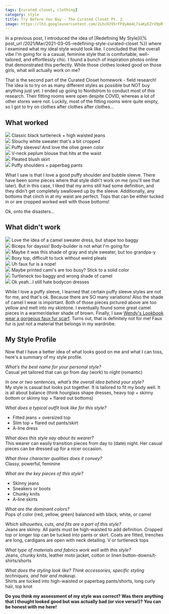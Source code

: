 ```yaml
---
tags: [curated closet, clothing]
category: style
title: Try Before You Buy - The Curated Closet Pt. 2
image: https://lh3.googleusercontent.com/2LhcHJ95rFPdyAm4L7saKyEZrV9pRf2KB52mA_sO-ScB4eQwaWj_j4FHpUezfLks1Ycutn3UhErxcW8cQbuC2NRF__VQFO4emKgfYIKE88Q8SCfl8J9T4s6uY8z78pbR9I-7ImxxAVBO260K9iZ9S5_H-VgiAlRswyLn1borKGzyOlDztvtRYWa8kP9MMgnB-QgtLVbX6lUER5H2WcseZmGripBVU8vLwh0a8HxDQfraxBPcMcvz6stVTxAi9wh6Dfnr2TQ_zgr7PESRuZZBGobheIoLvseCYSw68IPIQY-gFDRM5UBSoRfA84FzaAD5B-uKulEcFWs36Gdzx9FC0BeAfuQ-NUQLhXTznxM-LhgzMwOCnLBdwxkRrG4jDNEyzyPJv3RtVECE-0I64TGEhFi22MHkI3lVC7lMUfrKat5yPFmu53TgN9Gep2nnzz8LZYPNesByb5kaoWR39sgiPOmtL7BGTNCjjGzqhnhvQMjXfRIHWgi6X_Fopz-EU9I4KB0MLXj4-Jll3GJIDEXIZN4bQhKy6UWQTB_6vYviZzZaR-s4P--PdY6lOn3DCJCf4g-pwe9xo_6uiQpNR_0M8p6w9SPnz3YayFOuRkUOJAJTYzI1rdopyfBfT7qID56y8mDUw2SH32W0hHIHx9RsXKYbg_sTRkq5RsFie43JuDJhFPWmXL-Z9wahUUnShYA9iDPDNth5yhOSElS9-AWYnYz10EGCVYvrMLNOC_2WSpoXw9x1ZxHPGKgt2m2dpevcRaOQzMjegkjXSVAJyPw=w737-h983-no?authuser=0
---
```


In a previous post, I introduced the idea of [Redefining My Style]({% post_url /2021/Mar/2021-03-05-redefining-style-curated-closet %}) where I examined what my ideal style would look like. I concluded that the overall vibe I'm going for is a casual, feminine style that is comfortable, well-tailored, and effortlessly chic. I found a bunch of inspiration photos online that demonstrated this perfectly. While those clothes looked good on those girls, what will actually work on me?

That is the second part of the Curated Closet homework - field research! The idea is to try on as many different styles as possible but NOT buy anything just yet. I ended up going to Nordstrom to conduct most of this research. Their fitting rooms were open despite COVID, whereas a lot of other stores were not. Luckily, most of the fitting rooms were quite empty, so I got to try on clothes after clothes after clothes...

## What worked

<div class="row row-cols-2 row-cols-md-3 gy-4 text-center">
    <div class="col">
        <img src="https://lh3.googleusercontent.com/vn1kwDPDu94AQZKMM2p-Xg8W3-SxmglFKDuA3ua_rOk3LQO8D1HebBDvCd-7bjb3BQHeCdq8qvPWT7-kJehlikamptMmMk35cjWUVcKPw5Lex8fU_XKrsUvgvbiHXBI-ybUhnerj4BZZxh--wM6PPHB8M2IdA643j0DNdv_Qw0iQ5Cl2XDAuPkYg9zWtAzTpzg3_maKvyk2HD36ZzfzThIlgnZQvDQd55TQ07C17rVa5pPidUdNVfX7GgVsRc-bpceRelgyWaqMjIhl3quH3BzqDanAVYbmc7GcqMVqvY4Emh5zwA2x1utR3Rz51i4fELC4QpsXBeXyc5kvTMyjjXiOtR1WvJDApC1203RGZafMVjGgBteZbztP83h5J4Fj4reFQ7Ds8HYPQsQK9pA-dXxJuJVfW9IMHE7Gfv5YfhznQiO9Hyga7Tn6uSGRzwkK4H1f57u62uAIhc5vqzgqCRidZ_HwmZoA6JzuJ29EGHo7lfnRvIs29Gl_kovaCmIjqtYaErxH04SRfxA-Hg3OyAENKVRTYzavKB_d52NxcttENvtHNiV-75--6pYG-S7xxBs4VUSZQGQ8pIZ5TrSBWhz3DEp7CnLKEgsW7UO4dZ06iN1w5yIFnIflaLxI5HUaSLxCPHMVY3mlLZr6-DOrvDQMxkLqNTVYb2HgL1JT-mEfxpiapKeVoaHwHBuXCMhf0ozG5e-cXWUhGf7-AFEFMsVK3RhX_nukXIJKex6qZej8x2TD1OzmOYJMSKl9ud8_Rent9_wZdhnPqIXlFMZk=w738-h984-no?authuser=0">
        <span>Classic black turtleneck + high waisted jeans</span>
    </div>
    <div class="col">
        <img src="https://lh3.googleusercontent.com/2LhcHJ95rFPdyAm4L7saKyEZrV9pRf2KB52mA_sO-ScB4eQwaWj_j4FHpUezfLks1Ycutn3UhErxcW8cQbuC2NRF__VQFO4emKgfYIKE88Q8SCfl8J9T4s6uY8z78pbR9I-7ImxxAVBO260K9iZ9S5_H-VgiAlRswyLn1borKGzyOlDztvtRYWa8kP9MMgnB-QgtLVbX6lUER5H2WcseZmGripBVU8vLwh0a8HxDQfraxBPcMcvz6stVTxAi9wh6Dfnr2TQ_zgr7PESRuZZBGobheIoLvseCYSw68IPIQY-gFDRM5UBSoRfA84FzaAD5B-uKulEcFWs36Gdzx9FC0BeAfuQ-NUQLhXTznxM-LhgzMwOCnLBdwxkRrG4jDNEyzyPJv3RtVECE-0I64TGEhFi22MHkI3lVC7lMUfrKat5yPFmu53TgN9Gep2nnzz8LZYPNesByb5kaoWR39sgiPOmtL7BGTNCjjGzqhnhvQMjXfRIHWgi6X_Fopz-EU9I4KB0MLXj4-Jll3GJIDEXIZN4bQhKy6UWQTB_6vYviZzZaR-s4P--PdY6lOn3DCJCf4g-pwe9xo_6uiQpNR_0M8p6w9SPnz3YayFOuRkUOJAJTYzI1rdopyfBfT7qID56y8mDUw2SH32W0hHIHx9RsXKYbg_sTRkq5RsFie43JuDJhFPWmXL-Z9wahUUnShYA9iDPDNth5yhOSElS9-AWYnYz10EGCVYvrMLNOC_2WSpoXw9x1ZxHPGKgt2m2dpevcRaOQzMjegkjXSVAJyPw=w737-h983-no?authuser=0">
        <span>Slouchy white sweater that's a bit cropped</span>
    </div>
    <div class="col">
        <img src="https://lh3.googleusercontent.com/bak91LHYHBdRjCFdrc417iU-HOqzAwzW4RG4qeJ6Lnbdvy6fiq6yMxHfs8iQ4vVUdMsEytWhRRok7RgrC7GK_RzmhvBLYS9xMjOiNRfoDnaTDw-zfFXvyj_jeNUABWKYSKNykHIxoIqtMAFmKKJfaMd5eaAIIFk28F8hbaYB-QYqjAyFnSa-VhFfseLNurLVKTfoCS_IWYYLADgu82S-SMCkqpbktb6aj_IVryJF1QAc3HZGOFH8-wY_g-BR2atO4uCoDYNEr0ki-cI3iw1O61WSrxeupqFIgmfDtO9wBwQj69geNFulEsxw_bKrFgdozN8QN7ds9EIeOX2AvyEeEhber9OFEQ3rnI1H-8T6Zuhw1QwSwncpdf4HYp5bVWjYljSBwDoYEm9mvYWjuoDMvpzRxnD7efavBXPwa01DqGWQ2HHke-PmTIOPshnmSUkDpcD674w6MgvfH7PADC_VEsq35-dLj8tv_e6g5NZkoVg3Y-g6q0lnZT_8jeBZBi7tSfE7blKXc9TIsfAHhz5UA1ghjvvyw1iMD8_fbUCTVqPKrpB3hTswVllj1ozAs6NZBvJRyMYNpPLgbsbj5VT1eiocJNL8P0x7F7OGMm6io22arZlzCFGivmqsj0e5ozjHNzsjV9BCEK1UgTt0WJ2vjD4iAfZmDZmXXpeu_HGmkrgHDbyFXbQpwrdGwkyaxiQLL5ipXsIpyebKmc075ewk91XxClSV426KqstxnpqHFRhCPUwb1yexvKtYtp05Ew6ITiGBLHLtNo7zflag2nY=w738-h984-no?authuser=0">
        <span>Puffy sleeves! And love the olive green color</span>
    </div>
    <div class="col">
        <img src="https://lh3.googleusercontent.com/co4krZemP2f1dRoOKGImhTFdSlhuIA4PdMRmVH1UJvPq3w7xqdJW_OiMJjhQLTkGN8rvHEqGPib_jdtZkzO_CZ9miJfPA1lcA6tIHeK2NI5QB-icOtI39Ngm9S4r7TkJv3TlS6BYPgMZDMIcf0Icqmr1ukWRHFrkYG3uVZ0TCWKPgTgg58DIW0noH6ku2OpDdiQojfofTTKlppuT_OzsQkDg_q4S4p7fNCzVwAj3CtgnC2B54zEu2FQMTqcr2a7-fg2LuVeklGjVbFPwOy1x096xNSM3KA8-0cfL29cKg9y8M5xYq2YhslKAvm0ZUk06anBdErx3SDWAUqCzw5H8AktA-oiF7oIQCC5eYLi7NyyjyMCDitUDp4V0BN1YYT4iM5t58tHEMOgy6CsHpItkQffSIPTkeG7AXxGLrs_hVrUPYZj3laojyv_FgmW36CYMeltKXC-P3Frz0VSRfRi_JHC5mDtboqVpOjl6DrL-eQBSgn4MMa0J4CLmDj6Ki_dgwG13U3YomvBpo5QeohdjBt_48RXY1f5dXGqMK6UldshWYlvMlavujHR9FV6jlpQTCgQqovcUxCqXkjryO_Yxf56861B1gsdTO1Kt-uETb-PxHPKT_a0X20_LwpmUVavuvoAbZwfJC6rSzyFIP7ObbjxdD6462qhoLCcehnzi1QtFW5MR2dBFS-FpJSjw60w0xiFU3DjcWZHii59pzYb3coo9VWQvfvIuUYQEjVrz2XkllzO_wQCDBEnuk6fLIws2bo4k29WZyJXQtonrDHk=w737-h983-no?authuser=0">
        <span>V-neck peplum blouse that hits at the waist</span>
    </div>
    <div class="col">
        <img src="https://lh3.googleusercontent.com/-2AJ3Pi6fry7-Pr2waEgzik9g3CwCF_8kHs80gIniGUFt9iwWIst4H7r_wTR855yyuYlhXK7gp6yP5_PnIkJ5ak12bsitRUgwJU7oHgv3MSIhhS9iPi8FylF4CxmDqGJaBGx21u0CX9z-EjFccXC-XhSU-or2UwjayFG0h_jB95fw1mSdTalg9nyEZQDG-iH0C92aU7Z3LJnG6RBUrCYSjNwkGcRrhTz3NixVmTgQOBePnNtJDGm5bJTJSHu494on7BycKTpDLkjncf1Pks53B6_BIoHKoaKJNGgc27yquBRzICo3nyen0HSL924DsL-HMUkzQeNxRrDhEIID-35WvJzEMVbysO2RyNPJEY1QMT9THT3Nd2mIXfUE7bfKI6IHrsN62jfUX4xfMCfnkF4OBw1OYCTArkfSUuKYJQus5qMJizR8nYu7EnwPv5BI3Nhv2WqG58efdfgMkMkIUdD8Izb_qI5u_2Qom1HyGJtFRTA7a9IxV0mGCfRWkLziM3jFOhKhaa1fkQqfrORzqO9O99VgO6y89XVVhp_kK-snw6HddhaFLR4ASOYdHV-CIOCwoGJPa7J5lTUCX2tRJIqBr98d8k23go1IUR-QFAP6O0GdTBwYZPs_KtZnJFPkdwCnQ2DCTfAbNKn2Zsbmbof7JkUR4PzO2jwSmdsYe5AOAA3HQqrDfcVMBJ6tbuDHLoXZLENGzc6S6v0QoRNwYmThS1WnknK9ikBhC6ltM6eOQjnd1ppA7gBkygwiQ7nfZlM9xpCzep3zsRtg7seRtY=w737-h983-no?authuser=0">
    <span>Pleated blush skirt</span>
    </div>
    <div class="col">
        <img src="https://lh3.googleusercontent.com/ww2epsmD5V7iigyMhrLBj9E-Fw3iL_cWlyqZvVbk5c1hNLVFG7m6YRjyap3ySW_M_BhG1L784AO6N9kQBJ6aKlnVnsSPCNRAMijbcqU2LHSf9o_0dorJZQ1gRYYvT5qneSa8IYAqEe8vaX0zXMy94CnWOJyMhk49C5hWwax5_VcMO2J-f3c45oTEAFCt6n5Rzg4xfPKQ36pb7elrgr4L_DCa8rbbcKwfCUPpEFy3XVmW90KwvH198_mYOxHDgKS4GO_oNmdA_WOv5WZfsRDd8rSCOPqJptdZtcyREaexNY4bknnZJ8ApdXKh88QRCtGKnmTZvn8CoCNbtHDoc27-VJJCOgKf71G0onRDQ5EqLY6DX4un3sL8hfzBa3Foi-pPwn17C9W17-KhUO800Po9MIlfrlLiGvBJZ-uLXjdJC0SIy2Y4mQJJ0hzODBNNX7_JvcAWR73rzI6EbZ6Ky-1ot5xqC9SP8_RRWmdaU75jvfOFIfryeP1SungJPtL7tBuEV1Ju06hIMlJWGDpj3_LSkRKuZgDnI6VuzecooLS2Yvxz7K9YQhML2RyL9imbMTcQSli6vphe9J3lALdnu2O6NF4pWkQ7p2KI58dPhQY46U5rcYD3WXbLWYN1N6aQxJPLqekbR-5wr1eD99NKGIMq-oajmv3mix5gjNz0wL3MDB0PRYYVIBH87LEGLO33o5_qyChtyKAN9gN36dCxfzo32GoNtwT6VyzjKks1sSQyttkjWLC6zuzoWpN6PXMVtI6yj7vWXmtk4OOeQ6qrewg=w737-h983-no?authuser=0">
    <span>Puffy shoulders + paperbag pants</span>
    </div>
</div>

What I saw is that I love a good puffy shoulder and bubble sleeve. There have been some pieces where that style didn't work on me (you'll see that later). But in this case, I liked that my arms still had some definition, and they didn't get completely swallowed up by the sleeve. Additionally, any bottoms that cinch in at my waist are perfect. Tops that can be either tucked in or are cropped worked well with those bottoms!

Ok, onto the disasters...

## What didn't work

<div class="row row-cols-2 row-cols-md-4 gy-4 text-center">
    <div class="col">
        <img src="https://lh3.googleusercontent.com/toLSbqCetaZZW2kwehQdmR57Ubemg1g4-ssMW773Dyzq2zbeaNSf78tYw1HdcPmdy2z4jwO1k34jmPkOVjP0VHYdzTB9hECL-D3C06M6b8eVg0hesc1bxdi3B-bPk-DxP_vo-sG-W9DGZBqVD3Woba6WGqJwaT_8PUK_3EQ9q1WJvMgldWp_vR3Jm3v6MYTSBqcc_JVBTrISNHGycCh6W_HK6TGcuaYOGxI69Qblhh4-Ko_q0rRSell8WVBFXhja0WMNPEqeokFhhJJB6c8al7lG93Ib5YGIja6MB2ay5NqSgWhdNdWsFWHDDpg8-LrKTd19V-jHK76UrToXgQBjwOsbkuiFAOc2aQC_faY_3nPlw6xYeW2VQFMtMm-rS0FDndcYK9MEB3018XEyWL-TWDMTGfObkEmvwIHcDA29wu9RXO6R9gtv58DtO2ntggATJ3kh-4OJsqmE74A6PCkVDB0VroWT5RqeBUk4U37OW1Yo1R0Fbu9QVHeZllr4fsPWanmwKOTWTYsAGPe8RDbwu1k8o4sX698r133p6XRyQmmXwB9sxIa8ip2hklLJe2dJ_yhssQP_ETeo0yKyoE1FO97i7gvjhYoPQZ96zNG1OPXwV9sYFmKcXPuDB8O0xyIcDyxLrEDmfFdZrc0NVjWHdMQM1bKbCEkEJIw-oKpNqpMAjLaEsz1nyONA2N-bDadDXWC7ot_m_XEHVMpcOwdTd6R_7tuotd8MCh3x3A_gKD8SgslNpisZsceEtFZnrIT54YzcAbq4RHmQjuwUwzY=w738-h984-no?authuser=0">
        <span>Love the idea of a camel sweater dress, but shape too baggy</span>
    </div>
    <div class="col">
        <img src="https://lh3.googleusercontent.com/CkWrA8R7QOUgwdgi2KUZrP23vPypR7c3dZ_XsuRoEn5YzWSznV5Xx1SVbdczwrDMf2CWdT5_X56adzaYWw6LsPCdzaC8j14HBq-hRj2bz4YJCP3ZL2SRYzXWLk2q8Bo31Ip1NkcOnrMkXdm9f-mOIJEFaU5oesBwDfIaDo8dHyolyw6N6oWNzhGG-Glx9jJVld9fDtKZqyKA0kGNgqXjIrmwSR_Ov2GDuv22mq2-pSvo8A0-hF3W6qQ4vJj7NC1Qt7wgbuw76y3uH-Mh1czxB7p89_RPuKg3E65wN1-Q3_7VDGjzq2eNUoLOV5mBV4UcGkY9xe9YgEOASsOMOmLAn9oEzCNgvy1wziW0SbEXNaDDjs2JJ_CO9Qo67wuI73M83wwB_MNZO9ypJCinc76C7h0QLOD1Gl00eC8Q28Dq9RsQfRDVCUD6zhohdZhDZhq4wWF7Ku2IbrzJwbzBbEM7S9cgpuyE4z8C_OCpKYX0y4WiOoM8-G2mCfxUt9q2WcU840Q2YxDJhiEZt8VzbiQeyVX5pkved5OAQm8QVggA-Xd0BCKQelkRqZn2c5ISg05WN9h7n1sJ0Klf7mp0c4URKrnOaOsR5K9D7V3k9Sv9sJntYdmxtvRdHcGiJywX-g9IihNkLFhjXOTbUQd5Jngt_R31dtSphdWzGfXWUmEiiMG4gVBF-fMMY2oNXZAvpTDJvR7Zs7rkdYwOFZJOumof0dC1wQdiKdPwbcZXwRT9B71dlHkK1FCfcISuN0XeIS2UJIGhbpirFFLlLQTRFVw=w738-h984-no?authuser=0">
        <span>Biceps for daysss! Body-builder is not what I'm going for</span>
    </div>
    <div class="col">
        <img src="https://lh3.googleusercontent.com/H0IkYTkausG8QWwjrJfoy8-DlN0g3sJrFg9H61RwX1KWC_DRYtta_9L_p911j7z3_FU-jpW5j5fZipaZquHZk-wR75U5dwPwTsTZuWgNs1gUxNterlM1Bydbpiw0UkVRz3MQNZ8AVMMhMOuMZhePEfgLbzcUUchKVzwTBaGXi1OS85purZQITacK0HXWiLBK86TbizFKZyKlcgL9ntM936iGgLBPGJVDysYVl_2uj7mGvG_A-kPYiQ-MSY6mSGrLOJwjq6S4YQNFYRFSHylrZCwHGS6UMVE_GJxm18uXP3sXUtxNWKmMUOpofwPjvixb_avCVUUbj6TlbcpW1fJA5AbDmK_JSSaKjM3dohRy6ECmSRpI_Snmm4XdVucFZ6RJYb4r3Nv521ubHxPGg42lD6guRUdfv_AzVPGYcpahHHjPPoZqS47QtyPJm4PTNeA5ikthJjGXbnMiZDF0HRyPpDkLsx8kQN416m-AQQbrCaam79DwkfCJCHPm6vucshJ16-y-cmd2qv7hwV710dzw9DKRuto_1JrLDBRD5G71ocP_ZiA6PZ65MvmKQUqnfJ2IIuDqidlROrmmGiDb-a459LP1wjz3xnF-wE7O4h8K5Frs_jdUgO44nXZA9YzOXZ37QD0MahMq_mCZXJAV8zOmZUsORLwbkq1lXOkX7AewCk1Awg-O_Sfmtd5veKOhfuGPEtqTnwZJwLlXq4e2MbpajawP69veisSvDSNTCx1xQakwqNTEJBY-tQzWmxakOfZaSRBVoyQ4b42NwIly3IU=w738-h984-no?authuser=0">
        <span>Maybe it was this shade of gray and style sweater, but too grandpa-y</span>
    </div>
    <div class="col">
        <img src="https://lh3.googleusercontent.com/f6gnTPaE6SnriaY8QjRl-qecf9_4jbBAFiImw3wjChOUgWlLlvszOWKv5rDYMwfYXIpMaHK4CSH01a2DeuBlEaSZtZDR5Kbh-6B9dGaOTjb7qLZ9Dl7dzJ2eED0Oa2yzbmBpGyFV9WdCgoNiFYGER3kL7j1lfEyilfo9ljtRP0AAJgYgZ-4EP66xCsjP76tbdGDqblpMXcAH3ImOcf-FWhgfHLNTviCeidsol_T-tMLY9Quh4t7f4qDbLUYNSlX8JvTnfcd-IILkcVajl-mKeBHsobgQuU6f37U-hpoprtVZPWVkzCGsCt7n60H4VvQo0NatA-HJlKkdpGf3rJkCFctrAQVd8zdBEW_fpGyQwFrcMxQDO5pyZwxzP8mNeB9gyjPfkLyMZ7xv1ZeEc2MfhuSO_5ohuvkCMYP3zup36WStH8OaCMLbwYD7eEte4MAZjNClmty8hs_fPo7ujq2eZhA63vSaPan2H9Ax6oXZs830tj8db888qehUZ6myyPesIbieYiFxuqufAXZQtxflW0xrGHAcq1rgXAiH6M7KRcVVkpW8IGi52_-cGyyjAPIj4E4Nu5JJQei9yoSe0k_WLpKVbzdRmnKB7S-lSvtEyIjo2bpVEPzP2aPTpsOl7QlhKWUs1AdoL2oDWfo_PPFmzscU1CU7-YJCyqwts2hO08g6VcTv797PIpb-UkM_NiZKtYFVLoNgCHJMcWN7-KiQ3PhnUU8sZblCaE0plZx8vU2W92hgeBbGiWLY3W7eNIXC9qfWzvGd1RdZGzPm63c=w737-h983-no?authuser=0">
        <span>Boxy top, difficult to tuck without weird pleats</span>
    </div>
    <div class="col">
        <img src="https://lh3.googleusercontent.com/YUcCvQaw465jH1BULvVOU8zdovibe7RC1y08I3Lxz1tAscLinb6WYdcxCYj-AfKDwhS191Gvqrp7wA0K-7SsV_p0m9uGu7I9M9d9n17t2Cq0x62UarWmkMX_tPjJBpPuFNmQUJyV_L7HIclZVONw4d32qCJErDWILzVqOqYXDDyazgU9H436YKNgMunHboRm6ZCKXUn5eszcIKDQwb1BR2HTmltPnB7dIqw0tZnHTnrzwEfP2SBG9l46cNfP2a-kzp4HYxqhl4ErSmDE7ECxIlaBmx8tablnyEQoOedGfeK9psN187JXV4lon4xCjiVtnjE7jq9_w5Z4bkZCzNVpRuAw0twl1u9BrgClohv-3WfSbgFve2uVyk0UBg65YGIKzpJUsrNJTNGEA5dY9dXwnXRwtJIWsDXSkviCScFvZpSNW8n5WI9x4tERLgPtsw-Fb_gniPg2320mBH7zmRCLyn24BciifW1R-fYkjtnT8oq0EH1rvcuRZH6g7ILkwe6117n_rdM3Jszny76WNhQFVo290Oq_arSwONjqhrpEqIMc13IddeF2UguRGk6bvSjeD6-rKsmNYeLtaEDI4Sv6pHlq1k_HVwOqYujp7ch23p3A12p4ltgg6jpTSWYNV3-cqOjKeM8fRkssBnhwjUdeHyIUcDCsvePJnX3V3NKnoLUSgCRFa3cfCOmLmeFEDuQMKFyihKb9TwH_KvlKgeGYTVNUSHSa6Mq1BU8Cgx6EOezaS-tq3tYityrWNqaxnL4T1kBOwWkBnw55I3vHvp8=w738-h984-no?authuser=0">
        <span>Uh faux fur is a nope!</span>
    </div>
    <div class="col">
        <img src="https://lh3.googleusercontent.com/LV9bGN-oBTxRBIdtXW5_6lszjeSgxFtnpYztxk5w4qD2Bq1rNZ_Xoz666dWOsB688elWcFIePb0VHOG-IZKeu-5ipEWsv_JzxOw0B5zhf6FHsXQ36h71iEj4tSag2AJVMSWmJNPEDdv1Wqs_0MaLCyGDjkyVe6-oxi53C3DTVVb2d0G2dGu5MidkqmiKJbhTCml5of8SPcpTKSXfV2c1-jcip9FZiNIyGhW2uCu-XtkFmpUCtQg0fep_jLkW2NyX9qT9H0BGTut4PavIR_9GBAJRwh0EVa4rtPR5asri7hVUDP0MQu-hS1_2XENqYZIPgBNprGN8tGT89GB6b_Szurj2LGhShczVajOYb_jN_cCMpkH9T--LYv9OLOQkP16M8SvH69ZaQ5qn9sLXqTGX9lyJz-ZTbgML704892dWTLLEWYDEP4pCCvOowXWd_orwOtTAMm_nKQFMtmtY_Gnp7ZM5OnVQycX2O9Hv4oIGk1JPMUMP_CB6yCiWElrWKbs-CauFUcePBzB81NeJS8Lfn5ovHxuNqJsewZDiwdcr3vhyb5xXANEgpWqALuE2F2m-zKo2HblrTgRWKT-QUcAIB-hPyza7jA-IR8kOZB0VA9OQsF3uHhWInRTgn31YdF3WZo1PwSUiOJUWdrSQa1rwd7zstD9Qnkw79dn_Af6Af1ubp4YWBHEhoVrU-p8P1rXuYWcdV5AHjOHF_zBMQUL8fI6NyDVRrhcz8LHyoVuVnbWMmjO0JIFGLCKOReAAI6waL46OCjeHqJtJeRZ0p-A=w738-h984-no?authuser=0">
        <span>Maybe printed cami's are too busy? Stick to a solid color</span>
    </div>
    <div class="col">
        <img src="https://lh3.googleusercontent.com/KAdGQxH9b6fWSDAB4WigHmqWcXPlUbxIkz3bcNX3KtYMhf3EienfLoskCmViNmM28RUxJh8-eWqHhRTMC614FCtBEIUiPBSHMAqSzROkAd4jbJRt-QTL-ATmNdHk0oh538xRmeq7arbPyP0S-21ZZodjl4y1Mn8g_zLVnew-miPkqwT4Xj9X4hJF_2ZaOVkT937JCf3-JmUd7Li_ShoZAp_3kRUwEXZqTf5PKmbzHwOSrI7-bzLwaPFzp0IYmWiusCDrYTWwGyp5KqwXffeGU0GzxgJZ2eFqO23uLjKkp2oisfUF7SipB8mm00qzVOIMs8wIHRKbjPjs9n4kFhe6QlN5L4i4c0BHw0JtO_y9tBRQjK0229XaFiRj6r0T49LWq5mNGEK9UjS-xtZjvKmF8Pi59VNI41RrSPXPKhb9MV_QxeswyQmacBrWtUlcxCsjOuBg7ZSDjX4aFpdaCsXwHi0ObFnni-AQo8PERrTfvfTnW5kfcNzNXxoZJ9NaZdWALvKgIiaqwLxNGzlh15EFNWcxcpPW_1H5lIGEC4DvkPy2r7UvBmaVk2HpKtuvq9HN2gfGMqEQEYrQy73aEPSfS3CWTjDSWf2EOlucdF68RmUoZ5NXFmjqhLfhVqhPbfiB2d4J__yv6DacEwGeibyznw4PGiu95lBfCe8j9XJgWT6GSUxhH6n86Ci64cVW60agrTsgA-PLDmn3NtLnJuCDW-oHepO62eCEocnlXKgwvv6QgZ-USaLAa_TVFN_klhu00OWOTLl8GjpGwldXgGM=w737-h983-no?authuser=0">
        <span>Turtleneck too baggy and wrong shade of camel</span>
    </div>
    <div class="col">
        <img src="https://lh3.googleusercontent.com/iRmViqKPUta_vVY_VXy8s8RqzjbjwOdjo0aiof9SnP1zXIIp1zQ9qab0JQFkyaF5PlB3DIJDZ53V_q60RlgxM89ooG1gLyFjSKKtuYwOwQajiy_XrcpULMiHUXdEwj1l5KGqnw_QxfrtuL1WoMxQpoq5g9cdBddQQsVvHuyyvBLNCANbvltLgLOo1w_b6gCd9PcEqBqGfo2-ji2fgu2LSfi1WCPTdSugfJPFVlDTP7lfotAqvu7BmBcKtIxAWxoFhO128JHM-ImdjEQdbwsLaPeKdMDBqIXKluC15f3uO7OhlDoh5vLSBtdRSWjEV005zW2D1iK7cPVDFfoUNEvrY7ql81IhRaN1qYuxsRMtbeX9jag93MGfUbQl2asFKcHWeZopARNQDlJZMpGCbkFCuxuaNCHI7ntuSdhLtI9dcktQ3P3lchliRzrrkH2aIvnjYieghCW0EzWxumS9AbHD4LY0sPYMu1wyWYQjlu1EMkWpP9vahUnHpT1OP91i-qdRfa5daO5jVY77Rb3-I50e6RrWQv_DAYp5VLrWXsBZ527WrBNIdW_bnnXrtNg15uqVUv39bYti5QIglLFZ4xjTcrFcUbA8fUnrvGhqRSWrhYDj2xzKSWJAoYMppdsd9qwWEPzdBfoOr2HiK8m3RgihZLkzRAImL1OFlB6x8lQDIH2HqYeVgwuo5hzrzZPIPnXBrGB112leq5cznAQwGEVSRuqaJujNppUCEao8d6axe0Ibpgtm1KC9fQcp2bw-B3DxWwZZ0HktldNmQtPQT8w=w738-h984-no?authuser=0">
        <span>Ok yeah...I still hate bodycon dresses</span>
    </div>
</div>

While I love a puffy sleeve, I learned that certain puffy sleeve styles are not for me, and that's ok. Because there are SO many variations! Also the shade of camel I wear is important. Both of those pieces pictured above are too yellow and melt into my skintone. I eventually found some great camel pieces in a warmer/darker shade of brown. Finally, I saw [Wendy's Lookbook wear a gorgeous faux fur scarf](https://www.wendyslookbook.com/2016/11/double-burgundy-faux-fur-jacket-velvet-pumps/). Turns out, that is definitely not for me! Faux fur is just not a material that belongs in my wardrobe.

## My Style Profile

Now that I have a better idea of what looks good on me and what I can toss, here's a summary of my style profile.

*What’s the best name for your personal style?*  
Casual yet tailored that can go from day (work) to night (romantic)

*In one or two sentences, what’s the overall idea behind your style?*  
My style is casual but looks put together. It is tailored to fit my body well. It is all about balance (think hourglass shape dresses, heavy top + skinny bottom or skinny top + flared out bottoms)

*What does a typical outfit look like for this style?*
- Fitted jeans + oversized top
- Slim top + flared out pants/skirt
- A-line dress

*What does this style say about its wearer?*  
This wearer can easily transition pieces from day to (date) night. Her casual pieces can be dressed up for a nicer occasion.

*What three character qualities does it convey?*  
Classy, powerful, feminine

*What are the key pieces of this style?*
- Skinny jeans
- Sneakers or boots
- Chunky knits
- A-line skirts

*What are the dominant colors?*  
Pops of color (red, yellow, green) balanced with black, white, or camel

*Which silhouettes, cuts, and fits are a part of this style?*  
Jeans are skinny. All pants must be high-waisted to add definition. Cropped top or longer top can be tucked into pants or skirt. Coats are fitted, trenches are long, cardigans are open with neck detailing. V or turtleneck tops

*What type of materials and fabrics work well with this style?*  
Jeans, chunky knits, leather moto jacket, cotton or linen button-downs/t-shirts/shorts

*What does the styling look like? Think accessories, specific styling techniques, and hair and makeup.*  
Shirts are tucked into high-waisted or paperbag pants/shorts, long curly hair, top knot

**Do you think my assessment of my style was correct? Was there anything that I thought looked good but was actually bad (or vice versa!)? You can be honest with me here!**